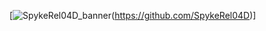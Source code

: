 [![SpykeRel04D_banner](https://github.com/SpykeRel04D/SpykeRel04D/assets/9600637/9c2be69b-5e11-4099-a1ae-93fefadd4400)(https://github.com/SpykeRel04D)]

<!--
**SpykeRel04D/SpykeRel04D** is a ✨ _special_ ✨ repository because its `README.md` (this file) appears on your GitHub profile.

Here are some ideas to get you started:

- 🔭 I’m currently working on ...
- 🌱 I’m currently learning ...
- 👯 I’m looking to collaborate on ...
- 🤔 I’m looking for help with ...
- 💬 Ask me about ...
- 📫 How to reach me: ...
- 😄 Pronouns: ...
- ⚡ Fun fact: ...
-->
